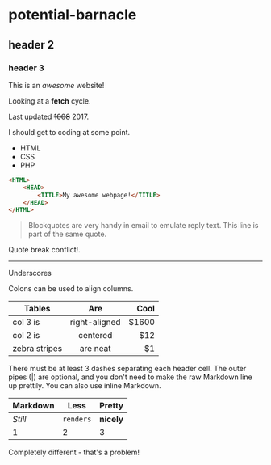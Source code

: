 # potential-barnacle
## header 2
### header 3

This is an *awesome* website!

Looking at a __fetch__ cycle.

Last updated ~~1008~~ 2017.

I should get to coding at some point.
* HTML
* CSS
* PHP

```html
<HTML>
    <HEAD>
        <TITLE>My awesome webpage!</TITLE>
    </HEAD>
</HTML>
```

> Blockquotes are very handy in email to emulate reply text.
> This line is part of the same quote.

Quote break conflict!.

___

Underscores

Colons can be used to align columns.

| Tables        | Are           | Cool  |
| ------------- |:-------------:| -----:|
| col 3 is      | right-aligned | $1600 |
| col 2 is      | centered      |   $12 |
| zebra stripes | are neat      |    $1 |

There must be at least 3 dashes separating each header cell.
The outer pipes (|) are optional, and you don't need to make the
raw Markdown line up prettily. You can also use inline Markdown.

Markdown | Less | Pretty
--- | --- | ---
*Still* | `renders` | **nicely**
1 | 2 | 3

Completely different - that's a problem!
